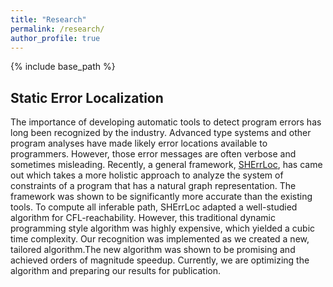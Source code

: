 ```yaml
---
title: "Research"
permalink: /research/
author_profile: true
---
```

{% include base_path %}
## Static Error Localization
The importance of developing automatic tools to detect program errors has long been recognized by the industry. Advanced type systems and other program analyses have made likely error locations available to programmers. However, those error messages are often verbose and sometimes misleading. Recently, a general framework, [SHErrLoc](http://www.cs.cornell.edu/projects/SHErrLoc/), has came out which takes a more holistic approach to analyze the system of constraints of a program that has a natural graph representation. The framework was shown to be significantly more accurate than the existing tools. To compute all inferable path, SHErrLoc adapted a well-studied algorithm for CFL-reachability. However, this traditional dynamic programming style algorithm was highly expensive, which yielded a cubic time complexity. Our recognition was implemented as we created a new, tailored algorithm.The new algorithm was shown to be promising and achieved orders of magnitude speedup. Currently, we are optimizing the algorithm and preparing our results for publication. 
